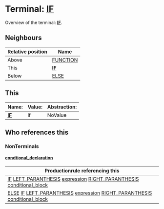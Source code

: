 # Terminal: **[IF](./IF.md)**

Overview of the terminal: **[IF](./IF.md)**.



## **Neighbours**

| Relative position | Name                                          |
| ----------------- | --------------------------------------------- |
| Above             | [FUNCTION](./FUNCTION.md) |
| This              | **[IF](./IF.md)** |
| Below             | [ELSE](./ELSE.md) |



## **This**

| Name:                                       | Value:          | Abstraction:    |
| ------------------------------------------- | --------------- | --------------- |
| **[IF](./IF.md)** | if | NoValue |



## **Who references this**

### NonTerminals


#### [condtional_declaration](./../Grammar/condtional_declaration.md)

| Productionrule referencing this                      |
| ---------------------------------------------------- |
| [IF](./IF.md) [LEFT_PARANTHESIS](./LEFT_PARANTHESIS.md) [expression](./../Grammar/expression.md) [RIGHT_PARANTHESIS](./RIGHT_PARANTHESIS.md) [conditional_block](./../Grammar/conditional_block.md)  |
| [ELSE](./ELSE.md) [IF](./IF.md) [LEFT_PARANTHESIS](./LEFT_PARANTHESIS.md) [expression](./../Grammar/expression.md) [RIGHT_PARANTHESIS](./RIGHT_PARANTHESIS.md) [conditional_block](./../Grammar/conditional_block.md)  |



